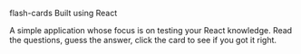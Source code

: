 flash-cards
Built using React

A simple application whose focus is on testing your React knowledge. Read the questions, guess the answer, click the card to see if you got it right.
